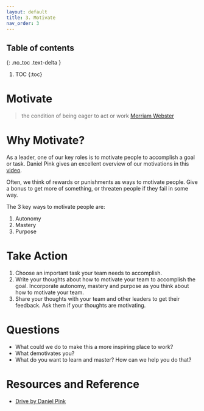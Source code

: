 ```yaml
---
layout: default
title: 3. Motivate
nav_order: 3
---
```


## Table of contents
{: .no_toc .text-delta }

1. TOC
{:toc}

# Motivate
> the condition of being eager to act or work 
[Merriam Webster](https://www.merriam-webster.com/dictionary/motivation)

# Why Motivate?
As a leader, one of our key roles is to motivate people to accomplish a goal or task.
Daniel Pink gives an excellent overview of our motivations in this [video](https://www.youtube.com/watch?v=u6XAPnuFjJc).

Often, we think of rewards or punishments as ways to motivate people.  Give a bonus to get more of something, or threaten people if they fail in some way.

The 3 key ways to motivate people are:
1. Autonomy
2. Mastery
3. Purpose

# Take Action
1. Choose an important task your team needs to accomplish.
2. Write your thoughts about how to motivate your team to accomplish the goal.  Incorporate autonomy, mastery and purpose as you think about how to motivate your team. 
3. Share your thoughts with your team and other leaders to get their feedback.  Ask them if your thoughts are motivating.

# Questions
- What could we do to make this a more inspiring place to work?
- What demotivates you?
- What do you want to learn and master?  How can we help you do that?

# Resources and Reference
- [Drive by Daniel Pink](https://www.youtube.com/watch?v=u6XAPnuFjJc)
